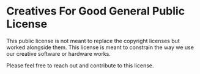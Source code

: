 # Creatives For Good General Public License

This public license is not meant to replace the copyright licenses but worked alongside them.
This license is meant to constrain the way we use our creative software or hardware works.

Please feel free to reach out and contribute to this license.
